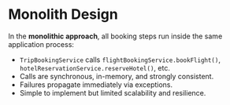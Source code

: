 # Monolith Design

In the **monolithic approach**, all booking steps run inside the same application process:

- `TripBookingService` calls `flightBookingService.bookFlight()`, `hotelReservationService.reserveHotel()`, etc.
- Calls are synchronous, in-memory, and strongly consistent.
- Failures propagate immediately via exceptions.
- Simple to implement but limited scalability and resilience.
